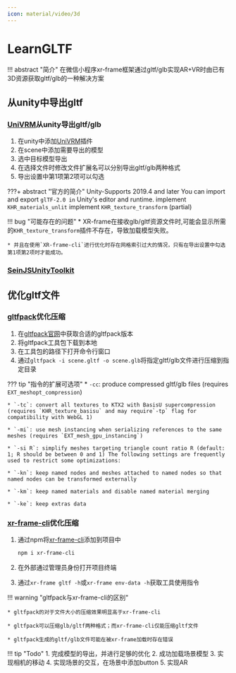 ```yaml
---
icon: material/video/3d
---
```


# LearnGLTF

!!! abstract "简介"
    在微信小程序xr-frame框架通过gltf/glb实现AR+VR时由已有3D资源获取gltf/glb的一种解决方案

## 从unity中导出gltf

### [UniVRM](https://github.com/vrm-c/UniVRM/tree/master/Assets/UniGLTF)从unity导出gltf/glb

1. 在unity中添加[UniVRM](https://github.com/vrm-c/UniVRM/tree/master/Assets/UniGLTF)插件
2. 在scene中添加需要导出的模型
3. 选中目标模型导出
4. 在选择文件时修改文件扩展名可以分别导出gltf/glb两种格式
5. 导出设置中第1项第2项可以勾选

???+ abstract "官方的简介"
    Unity-Supports 2019.4 and later
    You can import and export `glTF-2.0 in` Unity's editor and runtime.
    implement `KHR_materials_unlit`
    implement `KHR_texture_transform` (partial)

!!! bug "可能存在的问题"
    * XR-frame在接收glb/gltf资源文件时,可能会显示所需的`KHR_texture_transform`插件不存在，导致加载模型失败。

    * 并且在使用`XR-frame-cli`进行优化时存在网格索引过大的情况，只有在导出设置中勾选第1项第2项时才能成功。

### [SeinJSUnityToolkit](https://github.com/hiloteam/SeinJSUnityToolkit)

## 优化gltf文件

### [gltfpack](https://meshoptimizer.org/gltf/)优化压缩

1. 在[gltfpack官网](https://meshoptimizer.org/gltf/)中获取合适的gltfpack版本
2. 将gltfpack工具包下载到本地
3. 在工具包的路径下打开命令行窗口
4. 通过`gltfpack -i scene.gltf -o scene.glb`将指定gltf/glb文件进行压缩到指定目录

??? tip "指令的扩展可选项"
    * `-cc`: produce compressed gltf/glb files (requires `EXT_meshopt_compression`)

    * `-tc`: convert all textures to KTX2 with BasisU supercompression (requires `KHR_texture_basisu` and may require`-tp` flag for compatibility with WebGL 1)

    * `-mi`: use mesh instancing when serializing references to the same meshes (requires `EXT_mesh_gpu_instancing`)
    
    * `-si R`: simplify meshes targeting triangle count ratio R (default: 1; R should be between 0 and 1) The following settings are frequently used to restrict some optimizations:

    * `-kn`: keep named nodes and meshes attached to named nodes so that named nodes can be transformed externally

    * `-km`: keep named materials and disable named material merging

    * `-ke`: keep extras data

### [xr-frame-cli](https://github.com/wechat-miniprogram/xr-frame-cli)优化压缩

1. 通过npm将[xr-frame-cli](https://github.com/wechat-miniprogram/xr-frame-cli)添加到项目中

    ```md "添加命令行工具"
    npm i xr-frame-cli
    ```

2. 在外部通过管理员身份打开项目终端
3. 通过`xr-frame gltf -h`或`xr-frame env-data -h`获取工具使用指令

!!! warning "gltfpack与xr-frame-cli的区别"

    * gltfpack的对于文件大小的压缩效果明显高于xr-frame-cli
    
    * gltfpack可以压缩glb/gltf两种格式；而xr-frame-cli仅能压缩gltf文件

    * gltfpack生成的gltf/glb文件可能在被xr-frame加载时存在错误

!!! tip "Todo"
    1. 完成模型的导出，并进行足够的优化
    2. 成功加载场景模型
    3. 实现相机的移动
    4. 实现场景的交互，在场景中添加button
    5. 实现AR
